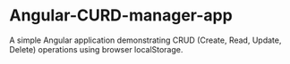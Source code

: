 # Angular-CURD-manager-app
A simple Angular application demonstrating CRUD (Create, Read, Update, Delete) operations using browser localStorage.
